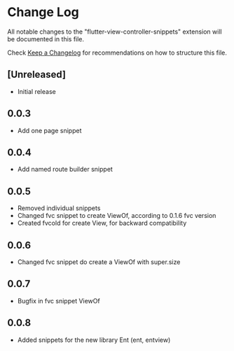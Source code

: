 # Change Log

All notable changes to the "flutter-view-controller-snippets" extension will be documented in this file.

Check [Keep a Changelog](http://keepachangelog.com/) for recommendations on how to structure this file.

## [Unreleased]

- Initial release

## 0.0.3

- Add one page snippet

## 0.0.4

- Add named route builder snippet

## 0.0.5

- Removed individual snippets
- Changed fvc snippet to create ViewOf, according to 0.1.6 fvc version
- Created fvcold for create View, for backward compatibility

## 0.0.6

- Changed fvc snippet do create a ViewOf with super.size

## 0.0.7

- Bugfix in fvc snippet ViewOf


## 0.0.8

- Added snippets for the new library Ent (ent, entview)